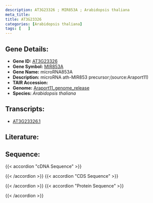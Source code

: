 ```yaml
---
description: AT3G23326 ; MIR853A ; Arabidopsis thaliana
meta_title:
title: AT3G23326
categories: [Arabidopsis thaliana]
tags: [   ]
---
```


## Gene Details:
- **Gene ID:** [AT3G23326](https://www.arabidopsis.org/locus?name=AT3G23326)
- **Gene Symbol:** <u>MIR853A</u>
- **Gene Name:** microRNA853A
- **Description:**   microRNA ath-MIR853 precursor;(source:Araport11)
- **TAIR Accession:** 
- **Genome:** [Araport11_genome_release](https://www.arabidopsis.org/download/list?dir=Genes%2FAraport11_genome_release)
- **Species:** *Arabidopsis thaliana*

## Transcripts:
   -  [AT3G23326.1](https://www.arabidopsis.org/gene?name=AT3G23326.1)
## Literature:
## Sequence:
{{< accordion "cDNA Sequence" >}}

{{< /accordion >}}
{{< accordion "CDS Sequence" >}}

{{< /accordion >}}
{{< accordion "Protein Sequence" >}}

{{< /accordion >}}
